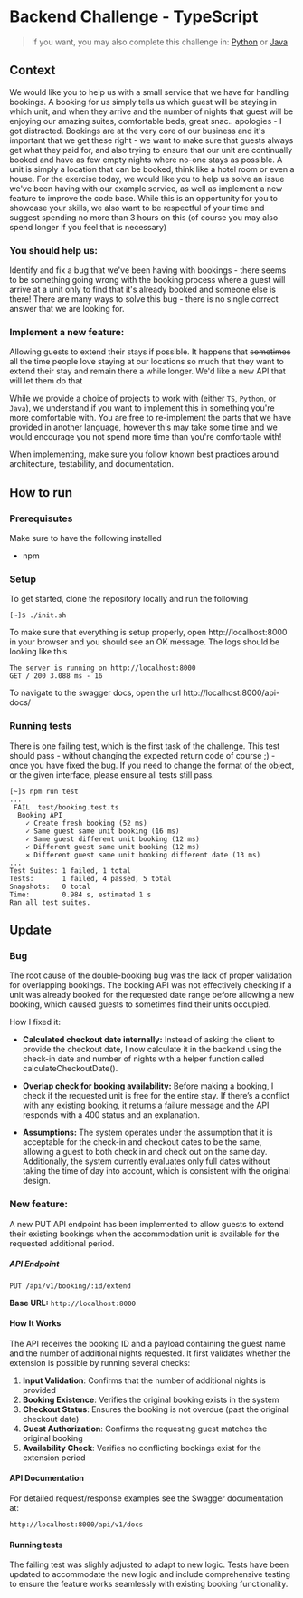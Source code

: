 # Backend Challenge - TypeScript

> If you want, you may also complete this challenge in:
> [Python](https://github.com/limehome/backend-challenge-python)
> or
> [Java](https://github.com/limehome/backend-challenge-java)

## Context

We would like you to help us with a small service that we have for handling bookings. A booking for us simply tells us which guest will be staying in which unit, and when they arrive and the number of nights that guest will be enjoying our amazing suites, comfortable beds, great snac.. apologies - I got distracted. Bookings are at the very core of our business and it's important that we get these right - we want to make sure that guests always get what they paid for, and also trying to ensure that our unit are continually booked and have as few empty nights where no-one stays as possible. A unit is simply a location that can be booked, think like a hotel room or even a house. For the exercise today, we would like you to help us solve an issue we've been having with our example service, as well as implement a new feature to improve the code base. While this is an opportunity for you to showcase your skills, we also want to be respectful of your time and suggest spending no more than 3 hours on this (of course you may also spend longer if you feel that is necessary)

### You should help us:

Identify and fix a bug that we've been having with bookings - there seems to be something going wrong with the booking process where a guest will arrive at a unit only to find that it's already booked and someone else is there!
There are many ways to solve this bug - there is no single correct answer that we are looking for.

### Implement a new feature:

Allowing guests to extend their stays if possible. It happens that <strike>sometimes</strike> all the time people love staying at our locations so much that they want to extend their stay and remain there a while longer. We'd like a new API that will let them do that

While we provide a choice of projects to work with (either `TS`, `Python`, or `Java`), we understand if you want to implement this in something you're more comfortable with. You are free to re-implement the parts that we have provided in another language, however this may take some time and we would encourage you not spend more time than you're comfortable with!

When implementing, make sure you follow known best practices around architecture, testability, and documentation.

## How to run

### Prerequisutes

Make sure to have the following installed

- npm

### Setup

To get started, clone the repository locally and run the following

```shell
[~]$ ./init.sh
```

To make sure that everything is setup properly, open http://localhost:8000 in your browser and you should see an OK message.
The logs should be looking like this

```shell
The server is running on http://localhost:8000
GET / 200 3.088 ms - 16
```

To navigate to the swagger docs, open the url http://localhost:8000/api-docs/

### Running tests

There is one failing test, which is the first task of the challenge.
This test should pass - without changing the expected return code of course ;) - once you have fixed the bug.
If you need to change the format of the object, or the given interface, please ensure all tests still pass.

```shell
[~]$ npm run test
...
 FAIL  test/booking.test.ts
  Booking API
    ✓ Create fresh booking (52 ms)
    ✓ Same guest same unit booking (16 ms)
    ✓ Same guest different unit booking (12 ms)
    ✓ Different guest same unit booking (12 ms)
    ✕ Different guest same unit booking different date (13 ms)
...
Test Suites: 1 failed, 1 total
Tests:       1 failed, 4 passed, 5 total
Snapshots:   0 total
Time:        0.984 s, estimated 1 s
Ran all test suites.
```

## Update

### Bug

The root cause of the double-booking bug was the lack of proper validation for overlapping bookings. The booking API was not effectively checking if a unit was already booked for the requested date range before allowing a new booking, which caused guests to sometimes find their units occupied.

How I fixed it:

- **Calculated checkout date internally:** Instead of asking the client to provide the checkout date, I now calculate it in the backend using the check-in date and number of nights with a helper function called calculateCheckoutDate().

- **Overlap check for booking availability:** Before making a booking, I check if the requested unit is free for the entire stay. If there’s a conflict with any existing booking, it returns a failure message and the API responds with a 400 status and an explanation.
- **Assumptions:** The system operates under the assumption that it is acceptable for the check-in and checkout dates to be the same, allowing a guest to both check in and check out on the same day. Additionally, the system currently evaluates only full dates without taking the time of day into account, which is consistent with the original design.

### New feature:

A new PUT API endpoint has been implemented to allow guests to extend their existing bookings when the accommodation unit is available for the requested additional period.

##### API Endpoint

```
PUT /api/v1/booking/:id/extend
```

**Base URL:** `http://localhost:8000`

#### How It Works

The API receives the booking ID and a payload containing the guest name and the number of additional nights requested. It first validates whether the extension is possible by running several checks:

1. **Input Validation**: Confirms that the number of additional nights is provided
2. **Booking Existence**: Verifies the original booking exists in the system
3. **Checkout Status**: Ensures the booking is not overdue (past the original checkout date)
4. **Guest Authorization**: Confirms the requesting guest matches the original booking
5. **Availability Check**: Verifies no conflicting bookings exist for the extension period

#### API Documentation

For detailed request/response examples see the Swagger documentation at:

```
http://localhost:8000/api/v1/docs
```

#### Running tests

The failing test was slighly adjusted to adapt to new logic.
Tests have been updated to accommodate the new logic and include comprehensive testing to ensure the feature works seamlessly with existing booking functionality.
